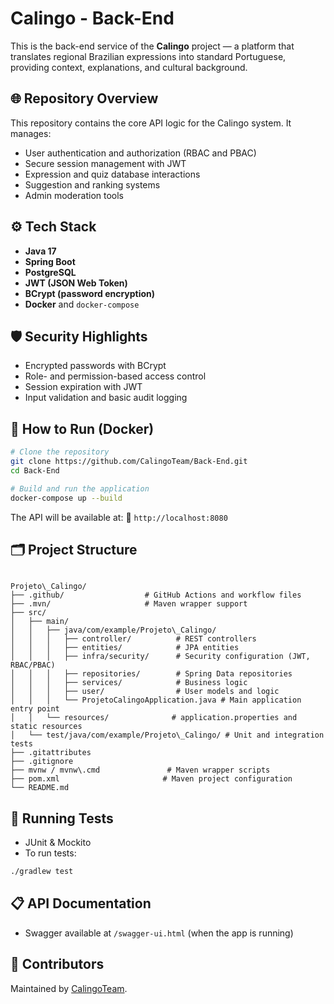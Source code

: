 # Calingo - Back-End

This is the back-end service of the **Calingo** project — a platform that translates regional Brazilian expressions into standard Portuguese, providing context, explanations, and cultural background.

## 🌐 Repository Overview

This repository contains the core API logic for the Calingo system. It manages:
- User authentication and authorization (RBAC and PBAC)
- Secure session management with JWT
- Expression and quiz database interactions
- Suggestion and ranking systems
- Admin moderation tools

## ⚙️ Tech Stack

- **Java 17**
- **Spring Boot**
- **PostgreSQL**
- **JWT (JSON Web Token)**
- **BCrypt (password encryption)**
- **Docker** and `docker-compose`

## 🛡️ Security Highlights

- Encrypted passwords with BCrypt
- Role- and permission-based access control
- Session expiration with JWT
- Input validation and basic audit logging

## 🚀 How to Run (Docker)

```bash
# Clone the repository
git clone https://github.com/CalingoTeam/Back-End.git
cd Back-End

# Build and run the application
docker-compose up --build
````

The API will be available at:
📍 `http://localhost:8080`

## 🗂️ Project Structure

```

Projeto\_Calingo/
├── .github/                  # GitHub Actions and workflow files
├── .mvn/                     # Maven wrapper support
├── src/
│   ├── main/
│   │   ├── java/com/example/Projeto\_Calingo/
│   │   │   ├── controller/          # REST controllers
│   │   │   ├── entities/            # JPA entities
│   │   │   ├── infra/security/      # Security configuration (JWT, RBAC/PBAC)
│   │   │   ├── repositories/        # Spring Data repositories
│   │   │   ├── services/            # Business logic
│   │   │   ├── user/                # User models and logic
│   │   │   └── ProjetoCalingoApplication.java # Main application entry point
│   │   └── resources/              # application.properties and static resources
│   └── test/java/com/example/Projeto\_Calingo/ # Unit and integration tests
├── .gitattributes
├── .gitignore
├── mvnw / mvnw\.cmd               # Maven wrapper scripts
├── pom.xml                       # Maven project configuration
└── README.md

````

## 🧪 Running Tests

* JUnit & Mockito
* To run tests:

```bash
./gradlew test
```

## 📋 API Documentation

* Swagger available at `/swagger-ui.html` (when the app is running)

## 🤝 Contributors

Maintained by [CalingoTeam](https://github.com/CalingoTeam).

